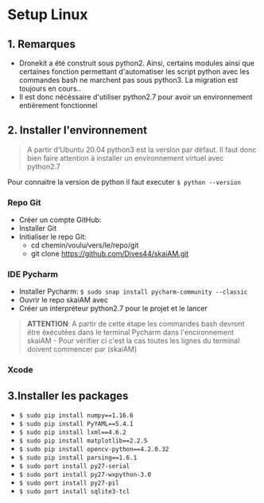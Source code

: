 # Setup Linux
## 1. Remarques
* Dronekit a été construit sous python2. Ainsi, certains modules ainsi que certaines fonction
permettant d'automatiser les script python avec les commandes bash ne marchent pas sous python3.
La migration est toujours en cours..
* Il est donc nécéssaire d'utiliser python2.7 pour avoir un environnement entièrement fonctionnel
## 2. Installer l'environnement
> A partir d'Ubuntu 20.04 python3 est la version par défaut. Il faut donc bien faire attention à
installer un environnement virtuel avec python2.7

Pour connaitre la version de python il faut executer `$ python --version` 
### Repo Git
* Créer un compte GitHub:
* Installer Git
* Initialiser le repo Git:
    * cd chemin/voulu/vers/le/repo/git
    * git clone https://github.com/Dives44/skaiAM.git

### IDE Pycharm
* Installer Pycharm: `$ sudo snap install pycharm-community --classic`
* Ouvrir le repo skaiAM avec 
* Créer un interpréteur python2.7 pour le projet et le lancer
> **ATTENTION**: A partir de cette étape les commandes bash devront être éxécutées dans 
le terminal Pycharm dans l'encironnement skaiAM - Pour vérifier ci c'est la cas toutes
les lignes du terminal doivent commencer par (skaiAM)

### Xcode

## 3.Installer les packages
* `$ sudo pip install numpy==1.16.6`
* `$ sudo pip install PyYAML==5.4.1`
* `$ sudo pip install lxml==4.6.2`
* `$ sudo pip install matplotlib==2.2.5`
* `$ sudo pip install opencv-python==4.2.0.32`
* `$ sudo pip install parsing==1.6.1`
* `$ sudo port install py27-serial`
* `$ sudo port install py27-wxpython-3.0`
* `$ sudo port install py27-pil`
* `$ sudo port install sqlite3-tcl`